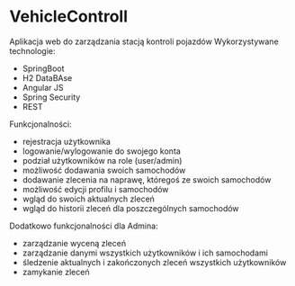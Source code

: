 # VehicleControll
Aplikacja web do zarządzania stacją kontroli pojazdów
Wykorzystywane technologie:
- SpringBoot
- H2 DataBAse
- Angular JS
- Spring Security
- REST

Funkcjonalności:
- rejestracja użytkownika
- logowanie/wylogowanie do swojego konta
- podział użytkowników na role (user/admin)
- możliwość dodawania swoich samochodów
- dodawanie zlecenia na naprawę, któregoś ze swoich samochodów
- możliwość edycji profilu i samochodów
- wgląd do swoich aktualnych zleceń 
- wgląd do historii zleceń dla poszczególnych samochodów

Dodatkowo funkcjonalności dla Admina:
- zarządzanie wyceną zleceń
- zarządzanie danymi wszystkich użytkowników i ich samochodami
- śledzenie aktualnych i zakończonych zleceń wszystkich użytkowników
- zamykanie zleceń


